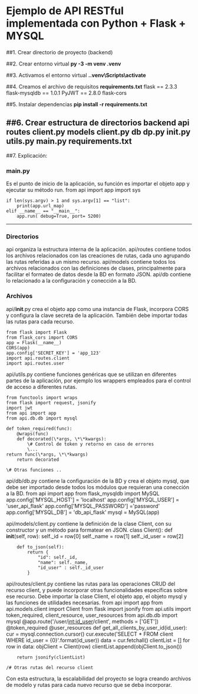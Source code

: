 # Ejemplo de API RESTful implementada con Python + Flask + MYSQL


##1. Crear directorio de proyecto (backend)

##2. Crear entorno virtual    **py -3 -m venv .venv**

##3. Activamos el entorno virtual  **.\.venv\Scripts\activate**

##4. Creamos el archivo de requisitos
	**requirements.txt**
		flask == 2.3.3
		flask-mysqldb == 1.0.1
		PyJWT == 2.8.0
		flask-cors

##5. Instalar dependencias    **pip install -r requirements.txt**

##6. Crear estructura de directorios
   backend
        api
            routes
                client.py
            models
                client.py
            db
				dp.py
            __init__.py
            utils.py
        main.py
        requirements.txt
---
##7. Explicación:
### main.py 
Es el punto de inicio de la aplicación, su función es importar el objeto app y ejecutar su método run.
	from api import app
	import sys

	if len(sys.argv) > 1 and sys.argv[1] == "list":
		print(app.url_map)
	elif __name__ == "__main__":
		app.run( debug=True, port= 5200)

---
	
###	Directorios 
api organiza la estructura interna de la aplicación.
api/routes contiene todos los archivos relacionados con las creaciones de rutas, cada uno agrupando las rutas referidas a un mismo recurso.
api/models contiene todos los archivos relacionados con las definiciones de clases, principalmente para facilitar el formateo de datos desde la BD en formato JSON.
api/db contiene lo relacionado a la configuración y conección a la BD.

### Archivos
api/__init__.py crea el objeto app como una instancia de Flask, incorpora CORS y configura la clave secreta de la aplicación. También debe importar todas las rutas para cada recurso.

	from flask import Flask
	from flask_cors import CORS
	app = Flask(__name__)
	CORS(app)
	app.config['SECRET_KEY'] = 'app_123'
	import api.routes.client
	import api.routes.user

api/utils.py contiene funciones genéricas que se utilizan en diferentes partes de la aplicación, por ejemplo los wrappers empleados para el control de acceso a diferentes rutas.

	from functools import wraps
	from flask import request, jsonify
	import jwt
	from api import app
	from api.db.db import mysql

	def token_required(func):
		@wraps(func)
		def decorated(\*args, \*\*kwargs):
			\# Control de token y retorno en caso de errores 
			\...
	return func(\*args, \*\*kwargs)
		return decorated
		
	\# Otras funciones ..

api/db/db.py contiene la configuración de la BD y crea el objeto mysql, que debe ser importado desde todos los módulos que requieran una conección a la BD.
	from api import app
	from flask_mysqldb import MySQL
	app.config['MYSQL_HOST'] = 'localhost'
	app.config['MYSQL_USER'] = 'user_api_flask'
	app.config['MYSQL_PASSWORD'] ='password'
	app.config['MYSQL_DB'] = 'db_api_flask'
	mysql = MySQL(app)

api/models/client.py contiene la definición de la clase Client, con su constructor y un método para formatear en JSON.
	class Client():
		def __init__(self, row):
			self._id = row[0]
			self._name = row[1]
			self._id_user = row[2]

		def to_json(self):
			return {
				"id": self._id,
				"name": self._name,
				"id_user" : self._id_user
			}
api/routes/client.py contiene las rutas para las operaciones CRUD del recurso client, y puede incorporar otras funcionalidades específicas sobre ese recurso. Debe importar la clase Client, el objeto app, el objeto mysql y las funciones de utilidades necesarias.
	from api import app
	from api.models.client import Client
	from flask import jsonify
	from api.utils import token_required, client_resource, user_resources
	from api.db.db import mysql
	@app.route('/user/<int:id_user>/client', methods = ['GET'])
	@token_required
	@user_resources
	def get_all_clients_by_user_id(id_user):
		cur = mysql.connection.cursor()
		cur.execute('SELECT * FROM client WHERE id_user = {0}'.format(id_user))
		data = cur.fetchall()
		clientList = []
		for row in data:
			objClient = Client(row)
			clientList.append(objClient.to_json())
		
		return jsonify(clientList)
	
	/# Otras rutas del recurso client


Con esta estructura, la escalabilidad del proyecto se logra creando archivos de modelo y rutas para cada nuevo recurso que se deba incorporar.

